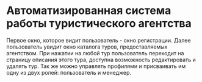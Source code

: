# Автоматизированная система работы туристического агентства
Первое окно, которое видит пользователь - окно регистрации.
Далее пользователь увидит окно каталога туров, предоставляемых агентством. 
При нажатии на любой тур пользователь переходит на страницу описания этого тура, доступна возможность редактировать и удалять тур.
Так же можно управлять профилями и присваивать им одну из двух ролей: пользователь и менеджер.

